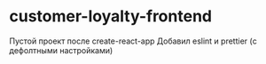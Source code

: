 # customer-loyalty-frontend

Пустой проект после create-react-app
Добавил eslint и prettier (с дефолтными настройками)
